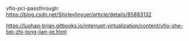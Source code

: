 vfio-pci-passthrough: https://blog.csdn.net/Shirleylinyuer/article/details/85883132

https://luohao-brian.gitbooks.io/interrupt-virtualization/content/vfio-she-bei-zhi-tong-jian-jie.html